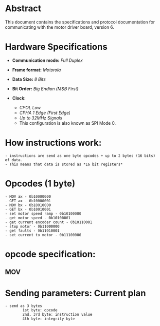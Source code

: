 # Abstract
This document contains the specifications and protocol documentation for communicating with the motor driver board, version 6.

# Hardware Specifications
- **Communication mode:** *Full Duplex*
- **Frame format:** *Motorola*
- **Data Size:** *8 Bits*
- **Bit Order:** *Big Endian (MSB First)*

- **Clock**:
    - *CPOL Low*
    - *CPHA 1 Edge (First Edge)*
    - *Up to 32MHz Signals*
    - This configuration is also known as SPI Mode 0.

# How instructions work:
    - instructions are send as one byte opcodes + up to 2 bytes (16 bits) of data.
    - This means that data is stored as *16 bit registers*

# Opcodes (1 byte)
    - MOV ax - 0b10000000
    - GET ax - 0b10000001
    - MOV bx - 0b10010000
    - GET bx - 0b10010001
    - set motor speed ramp - 0b10100000
    - get motor speed - 0b10100001
    - get current encoder count - 0b10110001
    - stop motor - 0b11000000
    - get faults - 0b11010001
    - set current to motor - 0b11100000

# opcode specification:
## MOV

# Sending parameters: Current plan
    - send as 3 bytes 
            1st byte: opcode
            2nd, 3rd byte: instruction value
            4th byte: integrity byte
